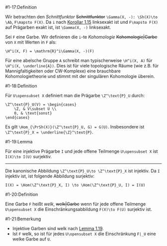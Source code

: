 #1-17:Definition

Wir betrachten den *Schnittfunktor* ~~Schnittfunktor~~ `\Gamma(X, -): \Sh(X)\to \Ab`, `F\mapsto F(X)`. Da `i` nach [Korollar 1.15](#1-15) linksexakt ist und `F\mapsto F(X)` auf Prägarben exakt ist, ist `\Gamma(X, -)` linksexakt.

Sei `F` eine Garbe. Wir definieren die `i`-te *Kohomologie* ~~Kohomologie|Garbe~~ von `X` mit Werten in `F` als:

    \H^i(X, F) = \mathrm{R}^i\Gamma(X, -)(F)

Für eine abelsche Gruppe `A` schreibt man typischerweise `\H^i(X, A)` für `\H^i(X, \underline{A})`. Dies ist für viele topologische Räume (wie z.B. für Mannigfaltigkeiten oder CW-Komplexe) eine brauchbare Kohomologietheorie und stimmt mit der singulären Kohomologie überein.

#1-18:Definition

Für `U\opensubset X` definiert man die Prägarbe `\Z^\text{P}_U` durch:

    \Z^\text{P}_U(V) = \begin{cases}
        \Z, & V\subset U \\
        0, & \text{sonst}
    \end{cases}

Es gilt `\Hom_{\PrSh(X)}(\Z^\text{P}_U, G) = G(U)`. Insbesondere ist `\Z^\text{P}_X = \underline{\Z}^\text{P}`.

#1-19:Lemma

Für eine injektive Prägarbe `I` und jede offene Teilmenge `U\opensubset X` ist `I(X)\to I(U)` surjektiv.

---

Die kanonische Abbildung `\Z^\text{P}_U\to \Z^\text{P}_X` ist injektiv. Da `I` injektiv ist, ist folgende Abbildung surjektiv:

    I(X) = \Hom(\Z^\text{P}_X, I) \to \Hom(\Z^\text{P}_U, I) = I(U)

#1-20:Definition

Eine Garbe `F` heißt *welk*, ~~welk|Garbe~~ wenn für jede offene Teilmenge `U\opensubset X` die Einschränkungsabbildung `F(X)\to F(U)` surjektiv ist.

#1-21:Bemerkung

*   Injektive Garben sind welk nach [Lemma 1.19](#1-19).
*   Ist `F` welk, so ist für jedes `U\opensubset X` die Einschränkung `F|_U` eine welke Garbe auf `U`.

